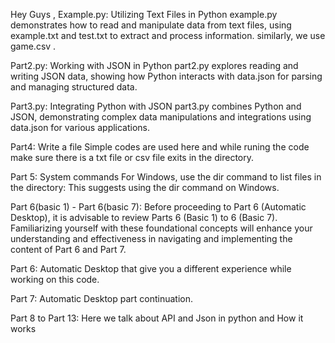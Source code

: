 Hey Guys ,
Example.py:
Utilizing Text Files in Python
example.py demonstrates how to read and manipulate data from text files, using example.txt and test.txt to extract and process information.
similarly, we use game.csv .

Part2.py:
Working with JSON in Python
part2.py explores reading and writing JSON data, showing how Python interacts with data.json for parsing and managing structured data.

Part3.py:
Integrating Python with JSON
part3.py combines Python and JSON, demonstrating complex data manipulations and integrations using data.json for various applications.

Part4:
Write a file
Simple codes are used here and while runing the code make sure there is a txt file or csv file exits in the directory.

Part 5:
System commands 
For Windows, use the dir command to list files in the directory: This suggests using the dir command on Windows.

Part 6(basic 1) - Part 6(basic 7):
Before proceeding to Part 6 (Automatic Desktop), it is advisable to review Parts 6 (Basic 1) to 6 (Basic 7). Familiarizing yourself with these foundational concepts will enhance your understanding and effectiveness in navigating and implementing the content of Part 6 and Part 7.

Part 6:
Automatic Desktop that give you a different experience while working on this code.

Part 7:
Automatic Desktop part continuation.

Part 8 to Part 13:
Here we talk about API and Json in python and How it works 




